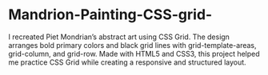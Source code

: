 # Mandrion-Painting-CSS-grid-
I recreated Piet Mondrian’s abstract art using CSS Grid. The design arranges bold primary colors and black grid lines with grid-template-areas, grid-column, and grid-row. Made with HTML5 and CSS3, this project helped me practice CSS Grid while creating a responsive and structured layout.
